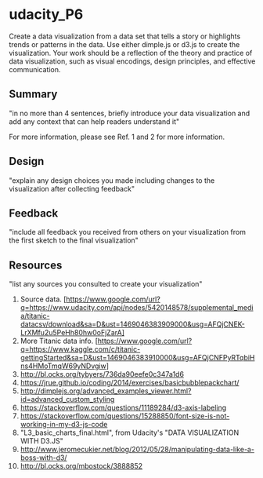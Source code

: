 # udacity_P6
Create a data visualization from a data set that tells a story or highlights trends or patterns in the data. Use either dimple.js or d3.js to create the visualization. Your work should be a reflection of the theory and practice of data visualization, such as visual encodings, design principles, and effective communication.

## Summary 
"in no more than 4 sentences, briefly introduce your data visualization and add any context that can help readers understand it"

For more information, please see Ref. 1 and 2 for more information. 

## Design 
"explain any design choices you made including changes to the visualization after collecting feedback"

## Feedback 
"include all feedback you received from others on your visualization from the first sketch to the final visualization"

## Resources 
"list any sources you consulted to create your visualization"

1) Source data. [https://www.google.com/url?q=https://www.udacity.com/api/nodes/5420148578/supplemental_media/titanic-datacsv/download&sa=D&ust=1469046383909000&usg=AFQjCNEK-LrXMfu2u5PeHh80hw0oFjZarA]
2) More Titanic data info. [https://www.google.com/url?q=https://www.kaggle.com/c/titanic-gettingStarted&sa=D&ust=1469046383910000&usg=AFQjCNFPyRTqbiHns4HMoTmqW69yNDvgiw] 
3) http://bl.ocks.org/tybyers/736da90eefe0c347a1d6
4) https://jrue.github.io/coding/2014/exercises/basicbubblepackchart/
5) http://dimplejs.org/advanced_examples_viewer.html?id=advanced_custom_styling
6) https://stackoverflow.com/questions/11189284/d3-axis-labeling
7) https://stackoverflow.com/questions/15288850/font-size-is-not-working-in-my-d3-js-code
8) "L3_basic_charts_final.html", from Udacity's "DATA VISUALIZATION WITH D3.JS"
9) http://www.jeromecukier.net/blog/2012/05/28/manipulating-data-like-a-boss-with-d3/
10) http://bl.ocks.org/mbostock/3888852


